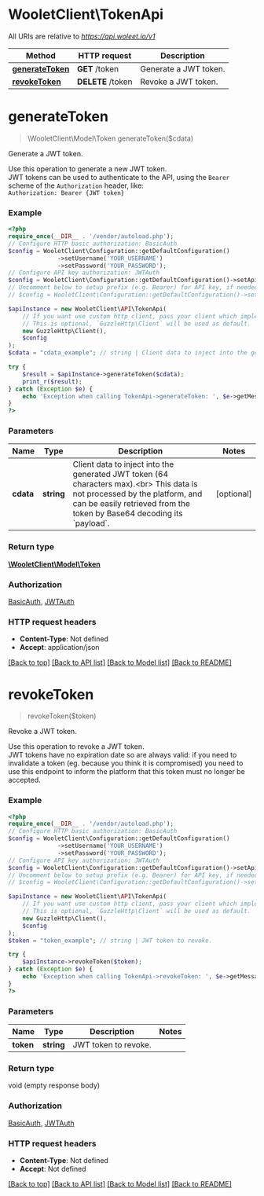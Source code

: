 # WooletClient\TokenApi

All URIs are relative to *https://api.woleet.io/v1*

Method | HTTP request | Description
------------- | ------------- | -------------
[**generateToken**](TokenApi.md#generatetoken) | **GET** /token | Generate a JWT token.
[**revokeToken**](TokenApi.md#revoketoken) | **DELETE** /token | Revoke a JWT token.

# **generateToken**
> \WooletClient\Model\Token generateToken($cdata)

Generate a JWT token.

Use this operation to generate a new JWT token.<br> JWT tokens can be used to authenticate to the API, using the `Bearer` scheme of the `Authorization` header, like:<br> `Authorization: Bearer {JWT token}`

### Example
```php
<?php
require_once(__DIR__ . '/vendor/autoload.php');
// Configure HTTP basic authorization: BasicAuth
$config = WooletClient\Configuration::getDefaultConfiguration()
              ->setUsername('YOUR_USERNAME')
              ->setPassword('YOUR_PASSWORD');
// Configure API key authorization: JWTAuth
$config = WooletClient\Configuration::getDefaultConfiguration()->setApiKey('Authorization', 'YOUR_API_KEY');
// Uncomment below to setup prefix (e.g. Bearer) for API key, if needed
// $config = WooletClient\Configuration::getDefaultConfiguration()->setApiKeyPrefix('Authorization', 'Bearer');

$apiInstance = new WooletClient\API\TokenApi(
    // If you want use custom http client, pass your client which implements `GuzzleHttp\ClientInterface`.
    // This is optional, `GuzzleHttp\Client` will be used as default.
    new GuzzleHttp\Client(),
    $config
);
$cdata = "cdata_example"; // string | Client data to inject into the generated JWT token (64 characters max).<br> This data is not processed by the platform, and can be easily retrieved from the token by Base64 decoding its `payload`.

try {
    $result = $apiInstance->generateToken($cdata);
    print_r($result);
} catch (Exception $e) {
    echo 'Exception when calling TokenApi->generateToken: ', $e->getMessage(), PHP_EOL;
}
?>
```

### Parameters

Name | Type | Description  | Notes
------------- | ------------- | ------------- | -------------
 **cdata** | **string**| Client data to inject into the generated JWT token (64 characters max).&lt;br&gt; This data is not processed by the platform, and can be easily retrieved from the token by Base64 decoding its &#x60;payload&#x60;. | [optional]

### Return type

[**\WooletClient\Model\Token**](../Model/Token.md)

### Authorization

[BasicAuth](../../README.md#BasicAuth), [JWTAuth](../../README.md#JWTAuth)

### HTTP request headers

 - **Content-Type**: Not defined
 - **Accept**: application/json

[[Back to top]](#) [[Back to API list]](../../README.md#documentation-for-api-endpoints) [[Back to Model list]](../../README.md#documentation-for-models) [[Back to README]](../../README.md)

# **revokeToken**
> revokeToken($token)

Revoke a JWT token.

Use this operation to revoke a JWT token.<br> JWT tokens have no expiration date so are always valid: if you need to invalidate a token (eg. because you think it is compromised) you need to use this endpoint to inform the platform that this token must no longer be accepted.

### Example
```php
<?php
require_once(__DIR__ . '/vendor/autoload.php');
// Configure HTTP basic authorization: BasicAuth
$config = WooletClient\Configuration::getDefaultConfiguration()
              ->setUsername('YOUR_USERNAME')
              ->setPassword('YOUR_PASSWORD');
// Configure API key authorization: JWTAuth
$config = WooletClient\Configuration::getDefaultConfiguration()->setApiKey('Authorization', 'YOUR_API_KEY');
// Uncomment below to setup prefix (e.g. Bearer) for API key, if needed
// $config = WooletClient\Configuration::getDefaultConfiguration()->setApiKeyPrefix('Authorization', 'Bearer');

$apiInstance = new WooletClient\API\TokenApi(
    // If you want use custom http client, pass your client which implements `GuzzleHttp\ClientInterface`.
    // This is optional, `GuzzleHttp\Client` will be used as default.
    new GuzzleHttp\Client(),
    $config
);
$token = "token_example"; // string | JWT token to revoke.

try {
    $apiInstance->revokeToken($token);
} catch (Exception $e) {
    echo 'Exception when calling TokenApi->revokeToken: ', $e->getMessage(), PHP_EOL;
}
?>
```

### Parameters

Name | Type | Description  | Notes
------------- | ------------- | ------------- | -------------
 **token** | **string**| JWT token to revoke. |

### Return type

void (empty response body)

### Authorization

[BasicAuth](../../README.md#BasicAuth), [JWTAuth](../../README.md#JWTAuth)

### HTTP request headers

 - **Content-Type**: Not defined
 - **Accept**: Not defined

[[Back to top]](#) [[Back to API list]](../../README.md#documentation-for-api-endpoints) [[Back to Model list]](../../README.md#documentation-for-models) [[Back to README]](../../README.md)


